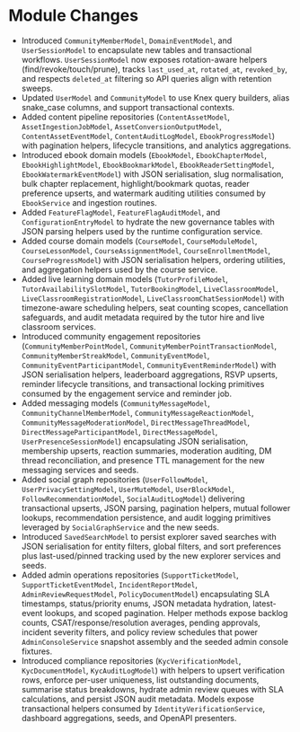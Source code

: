 # Module Changes

- Introduced `CommunityMemberModel`, `DomainEventModel`, and `UserSessionModel` to encapsulate new tables and transactional workflows. `UserSessionModel` now exposes rotation-aware helpers (find/revoke/touch/prune), tracks `last_used_at`, `rotated_at`, `revoked_by`, and respects `deleted_at` filtering so API queries align with retention sweeps.
- Updated `UserModel` and `CommunityModel` to use Knex query builders, alias snake_case columns, and support transactional contexts.
- Added content pipeline repositories (`ContentAssetModel`, `AssetIngestionJobModel`, `AssetConversionOutputModel`, `ContentAssetEventModel`, `ContentAuditLogModel`, `EbookProgressModel`) with pagination helpers, lifecycle transitions, and analytics aggregations.
- Introduced ebook domain models (`EbookModel`, `EbookChapterModel`, `EbookHighlightModel`, `EbookBookmarkModel`, `EbookReaderSettingModel`, `EbookWatermarkEventModel`) with JSON serialisation, slug normalisation, bulk chapter replacement, highlight/bookmark quotas, reader preference upserts, and watermark auditing utilities consumed by `EbookService` and ingestion routines.
- Added `FeatureFlagModel`, `FeatureFlagAuditModel`, and `ConfigurationEntryModel` to hydrate the new governance tables with JSON parsing helpers used by the runtime configuration service.
- Added course domain models (`CourseModel`, `CourseModuleModel`, `CourseLessonModel`, `CourseAssignmentModel`, `CourseEnrollmentModel`, `CourseProgressModel`) with JSON serialisation helpers, ordering utilities, and aggregation helpers used by the course service.
- Added live learning domain models (`TutorProfileModel`, `TutorAvailabilitySlotModel`, `TutorBookingModel`, `LiveClassroomModel`, `LiveClassroomRegistrationModel`, `LiveClassroomChatSessionModel`) with timezone-aware scheduling helpers, seat counting scopes, cancellation safeguards, and audit metadata required by the tutor hire and live classroom services.
- Introduced community engagement repositories (`CommunityMemberPointModel`, `CommunityMemberPointTransactionModel`, `CommunityMemberStreakModel`, `CommunityEventModel`, `CommunityEventParticipantModel`, `CommunityEventReminderModel`) with JSON serialisation helpers, leaderboard aggregations, RSVP upserts, reminder lifecycle transitions, and transactional locking primitives consumed by the engagement service and reminder job.
- Added messaging models (`CommunityMessageModel`, `CommunityChannelMemberModel`, `CommunityMessageReactionModel`, `CommunityMessageModerationModel`, `DirectMessageThreadModel`, `DirectMessageParticipantModel`, `DirectMessageModel`, `UserPresenceSessionModel`) encapsulating JSON serialisation, membership upserts, reaction summaries, moderation auditing, DM thread reconciliation, and presence TTL management for the new messaging services and seeds.
- Added social graph repositories (`UserFollowModel`, `UserPrivacySettingModel`, `UserMuteModel`, `UserBlockModel`, `FollowRecommendationModel`, `SocialAuditLogModel`) delivering transactional upserts, JSON parsing, pagination helpers, mutual follower lookups, recommendation persistence, and audit logging primitives leveraged by `SocialGraphService` and the new seeds.
- Introduced `SavedSearchModel` to persist explorer saved searches with JSON serialisation for entity filters, global filters, and sort preferences plus last-used/pinned tracking used by the new explorer services and seeds.
- Added admin operations repositories (`SupportTicketModel`, `SupportTicketEventModel`, `IncidentReportModel`, `AdminReviewRequestModel`, `PolicyDocumentModel`) encapsulating SLA timestamps, status/priority enums, JSON metadata hydration, latest-event lookups, and scoped pagination. Helper methods expose backlog counts, CSAT/response/resolution averages, pending approvals, incident severity filters, and policy review schedules that power `AdminConsoleService` snapshot assembly and the seeded admin console fixtures.
- Introduced compliance repositories (`KycVerificationModel`, `KycDocumentModel`, `KycAuditLogModel`) with helpers to upsert verification rows, enforce per-user uniqueness, list outstanding documents, summarise status breakdowns, hydrate admin review queues with SLA calculations, and persist JSON audit metadata. Models expose transactional helpers consumed by `IdentityVerificationService`, dashboard aggregations, seeds, and OpenAPI presenters.
